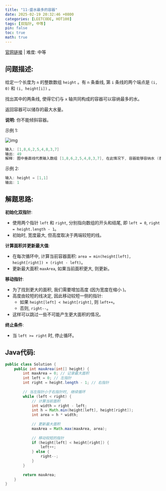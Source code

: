 ```yaml
---
title: "11-盛水最多的容器"
date: 2025-02-19 20:32:46 +0800
categories: [LEETCODE, HOT100]
tags: [双指针, 中等]
pin: false
toc: true
math: true
---
```


[官网链接](https://leetcode.cn/problems/container-with-most-water/) \| 难度: 中等

## 问题描述: 

给定一个长度为 `n` 的整数数组 `height` 。有 `n` 条垂线, 第 `i` 条线的两个端点是 `(i, 0)` 和 `(i, height[i])` 。

找出其中的两条线, 使得它们与 `x` 轴共同构成的容器可以容纳最多的水。

返回容器可以储存的最大水量。

**说明:** 你不能倾斜容器。

示例 1: 

![img](../assets/img/posts/leetcode/p11_0.jpg)

```java
输入: [1,8,6,2,5,4,8,3,7]
输出: 49 
解释: 图中垂直线代表输入数组 [1,8,6,2,5,4,8,3,7], 在此情况下, 容器能够容纳水 (表示为蓝色部分) 的最大值为 49
```

示例 2: 

```java
输入: height = [1,1]
输出: 1
```

## 解题思路: 

**初始化双指针**: 

- 使用两个指针 `left` 和 `right`, 分别指向数组的开头和结尾, 即 `left = 0`, `right = height.length - 1`。
- 初始时, 宽度最大, 但高度取决于两端较短的线。

**计算面积并更新最大值**: 

- 在每次循环中, 计算当前容器面积: `area = min(height[left], height[right]) × (right - left)`。
- 更新最大面积 `maxArea`, 如果当前面积更大, 则更新。

**移动指针**: 

- 为了找到更大的面积, 我们需要增加高度 (因为宽度在缩小 )。
- 高度由较短的线决定, 因此移动较短一侧的指针: 
  - 如果 `height[left] < height[right]`, 则 `left++`。
  - 否则, `right--`。
- 这样可以跳过一些不可能产生更大面积的情况。

**终止条件**: 

- 当 `left >= right` 时, 停止循环。

## Java代码: 

```java
public class Solution {
    public int maxArea(int[] height) {
        int maxArea = 0; // 记录最大面积
        int left = 0; // 左指针
        int right = height.length - 1; // 右指针
        
        // 当左指针小于右指针时, 继续循环
        while (left < right) {
            // 计算当前面积
            int width = right - left;
            int h = Math.min(height[left], height[right]);
            int area = h * width;
            
            // 更新最大面积
            maxArea = Math.max(maxArea, area);
            
            // 移动较短的指针
            if (height[left] < height[right]) {
                left++;
            } else {
                right--;
            }
        }
        
        return maxArea;
    }
}
```
